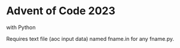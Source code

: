 # Advent of Code 2023 
with Python

Requires text file (aoc input data) named fname.in for any fname.py.
